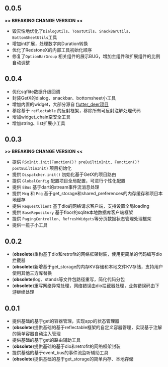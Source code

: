 ## 0.0.5
**>> BREAKING CHANGE VERSION <<**
* 毁灭性地优化了`DialogUtils`、`ToastUtils`、`SnackBarUtils`、`BottomSheetUtils`工具
* 增加int扩展，处理数字向Duration转换
* 优化了RedstoneX的内部工具初始化顺序
* 修复了`OptionBarGroup` 相关组件的展示BUG，增加主组件和扩展组件的比例自动调整

## 0.0.4
* 优化sqflite数据升级回调
* 封装GetX的dialog、snackbar、bottomsheet小工具
* 增加内置的widget，大部分源自 [flutter_deer项目](https://github.com/simplezhli/flutter_deer)
* 移除基于 `reflectable` 的反射框架，移除所有可反射注解处理代码
* 增加widget_chain空安全工具
* 增加string、list扩展小工具

## 0.0.3
**>> BREAKING CHANGE VERSION <<**
* 提供 `RSxInit.init(Function()? preBuiltinInit, Function()? postBuiltinInit)` 项目初始化
* 提供 `Dispatcher.init()` 初始化基于GetX的项目路由
* 提供 `GlobalConfig` 配置项目全局配置，可进行个性化配置
* 提供 `EBus` 基于dart的stream事件流消息处理
* 提供 `Mcg` 和 `Pcg` 基于get_storage和shared_preferences的内存缓存和项目本地缓存
* 提供 `RequestClient` 基于dio的网络请求客户端，支持设置全局loading
* 提供 `BaseRepository` 基于floor的sqlite本地数据库客户端框架
* 提供 `PagingController`、`RefreshWidgets`等分页数据状态管理处理框架
* 提供一揽子小工具

## 0.0.2
* (**obsolete**)重构基于dio和retrofit的网络框架封装，使用更简单的代码编写dio拦截器
* (**obsolete**)新增基于get_storage的内存KV存储和本地文件KV存储，支持用户使用其他三方库替换
* (**obsolete**)log、stands等文件包路径重写，简化代码分包
* (**obsolete**)重写网络异常处理，网络错误由dio拦截器处理，业务错误码由下游继续处理

## 0.0.1
* 提供基础的基于get的容器管理，实现app的状态管理器
* (**obsolete**)提供基础的基于reflectable框架的自定义容器管理，实现基于注解的简单容器自动注入管理
* 提供基础的基于get的路由辅助工具
* (**obsolete**)提供基础的基于dio和retrofit的网络框架封装
* 提供基础的基于event_bus的事件流监听辅助工具
* (**obsolete**)提供基础的基于get_storage的简单内存、本地存储

